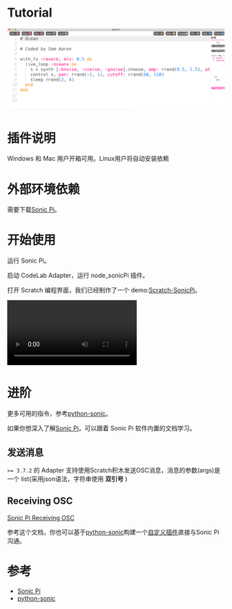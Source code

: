 # Tutorial

![](/img/44fe13429c50c93fcef527360c1ae6ac.png)

# 插件说明
Windows 和 Mac 用户开箱可用。Linux用户将自动安装依赖

# 外部环境依赖

需要下载[Sonic Pi](https://sonic-pi.net/)。

# 开始使用

运行 Sonic Pi。

启动 CodeLab Adapter，运行 node_sonicPi 插件。

打开 Scratch 编程界面，我们已经制作了一个 demo:[Scratch-SonicPi](https://scratch-beta.codelab.club?sb3url=https://adapter.codelab.club/sb3/Scratch-SonicPi.sb3)。

<video src="/video/1588741044537372.mp4" controls="controls"></video>


# 进阶

更多可用的指令，参考[python-sonic](https://github.com/gkvoelkl/python-sonic)。

如果你想深入了解[Sonic Pi](https://sonic-pi.net/)，可以跟着 Sonic Pi 软件内置的文档学习。

## 发送消息
`>= 3.7.2` 的 Adapter 支持使用Scratch积木发送OSC消息，消息的参数(args)是一个 list(采用json语法，字符串使用 **双引号** )

## Receiving OSC
[Sonic Pi Receiving OSC](https://sonic-pi.net/tutorial.html#section-12-1)

参考这个文档，你也可以基于[python-sonic](https://python-osc.readthedocs.io/en/latest/client.html#example)构建一个[自定义插件](https://adapter.codelab.club/project_tutorial/eim_pt/#python)直接与Sonic Pi沟通。

# 参考

-   [Sonic Pi](https://sonic-pi.net/)
-   [python-sonic](https://github.com/gkvoelkl/python-sonic)
